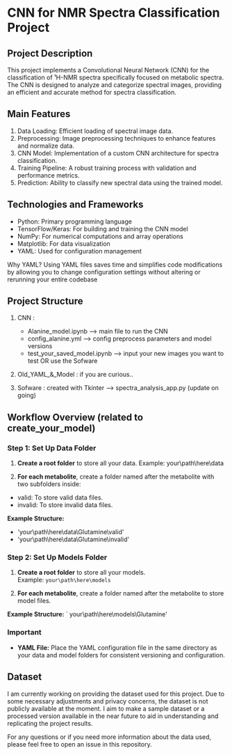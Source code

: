 # CNN for NMR Spectra Classification Project

## Project Description
This project implements a Convolutional Neural Network (CNN) for the classification of ¹H-NMR spectra specifically focused on metabolic spectra. The CNN is designed to analyze and categorize spectral images, providing an efficient and accurate method for spectra classification.

## Main Features
1. Data Loading: Efficient loading of spectral image data.
2. Preprocessing: Image preprocessing techniques to enhance features and normalize data.
3. CNN Model: Implementation of a custom CNN architecture for spectra classification.
4. Training Pipeline: A robust training process with validation and performance metrics.
5. Prediction: Ability to classify new spectral data using the trained model.

## Technologies and Frameworks
- Python: Primary programming language
- TensorFlow/Keras: For building and training the CNN model
- NumPy: For numerical computations and array operations
- Matplotlib: For data visualization
- YAML: Used for configuration management

Why YAML?
Using YAML files saves time and simplifies code modifications by allowing you to change configuration settings without altering or rerunning your entire codebase

## Project Structure
1. CNN :
   - Alanine_model.ipynb --> main file to run the CNN
   - config_alanine.yml --> config preprocess parameters and model versions
   - test_your_saved_model.ipynb --> input your new images you want to test OR use the Sofware

2. Old_YAML_&_Model :  if you are curious..

3. Sofware : created with Tkinter 
--> spectra_analysis_app.py
(update on going)

## Workflow Overview (related to create_your_model)

### Step 1: Set Up Data Folder
1. **Create a root folder** to store all your data.
Example: your\path\here\data

2. **For each metabolite**, create a folder named after the metabolite with two subfolders inside:

- valid: To store valid data files.
- invalid: To store invalid data files.

**Example Structure:**
- 'your\path\here\data\Glutamine\valid'
- 'your\path\here\data\Glutamine\invalid'


### Step 2: Set Up Models Folder
1. **Create a root folder** to store all your models.  
Example: `your\path\here\models`

2. **For each metabolite**, create a folder named after the metabolite to store model files.

**Example Structure:**
` your\path\here\models\Glutamine'

### Important
- **YAML File:** Place the YAML configuration file in the same directory as your data and model folders for consistent versioning and configuration.
 

## Dataset
I am currently working on providing the dataset used for this project. Due to some necessary adjustments and privacy concerns, the dataset is not publicly available at the moment. I aim to make a sample dataset or a processed version available in the near future to aid in understanding and replicating the project results.

For any questions or if you need more information about the data used, please feel free to open an issue in this repository.

